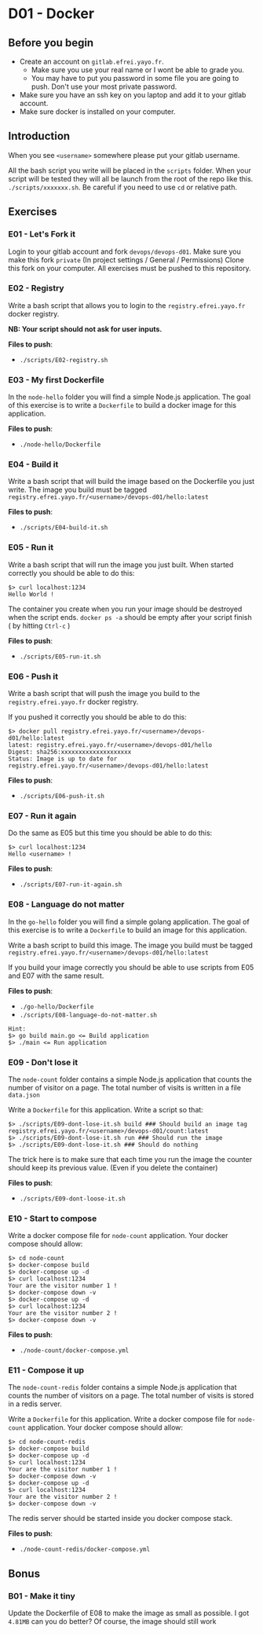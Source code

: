 # D01 - Docker

## Before you begin

- Create an account on `gitlab.efrei.yayo.fr`.
  - Make sure you use your real name or I wont be able to grade you.
  - You may have to put you password in some file you are going to push. Don't use your most private password.
- Make sure you have an ssh key on you laptop and add it to your gitlab account.
- Make sure docker is installed on your computer.

## Introduction

When you see `<username>` somewhere please put your gitlab username.

All the bash script you write will be placed in the `scripts` folder.
When your script will be tested they will all be launch from the root of the repo like this. `./scripts/xxxxxxx.sh`.
Be careful if you need to use `cd` or relative path.

## Exercises

### E01 - Let's Fork it
Login to your gitlab account and fork `devops/devops-d01`.
Make sure you make this fork `private` (In project settings / General / Permissions)
Clone this fork on your computer.
All exercises must be pushed to this repository.

### E02 - Registry
Write a bash script that allows you to login to the `registry.efrei.yayo.fr` docker registry.

**NB: Your script should not ask for user inputs.**

**Files to push**:
 - `./scripts/E02-registry.sh`

### E03 - My first Dockerfile
In the `node-hello` folder you will find a simple Node.js application.
The goal of this exercise is to write a `Dockerfile` to build a docker image for this application.

**Files to push**:
 - `./node-hello/Dockerfile`
 
### E04 - Build it
Write a bash script that will build the image based on the Dockerfile you just write.
The image you build must be tagged `registry.efrei.yayo.fr/<username>/devops-d01/hello:latest`

**Files to push**:
 - `./scripts/E04-build-it.sh`
 
### E05 - Run it
Write a bash script that will run the image you just built.
When started correctly you should be able to do this:

```
$> curl localhost:1234
Hello World !
```

The container you create when you run your image should be destroyed when the script ends.
`docker ps -a` should be empty after your script finish ( by hitting `Ctrl-c` )

**Files to push**:
 - `./scripts/E05-run-it.sh`

### E06 - Push it
Write a bash script that will push the image you build to the `registry.efrei.yayo.fr` docker registry.

If you pushed it correctly you should be able to do this:
```
$> docker pull registry.efrei.yayo.fr/<username>/devops-d01/hello:latest
latest: registry.efrei.yayo.fr/<username>/devops-d01/hello
Digest: sha256:xxxxxxxxxxxxxxxxxxxx
Status: Image is up to date for registry.efrei.yayo.fr/<username>/devops-d01/hello:latest
```

**Files to push**:
 - `./scripts/E06-push-it.sh`

### E07 - Run it again
Do the same as E05 but this time you should be able to do this:

```
$> curl localhost:1234
Hello <username> ! 
```

**Files to push**:
 - `./scripts/E07-run-it-again.sh`

### E08 - Language do not matter
In the `go-hello` folder you will find a simple golang application.
The goal of this exercise is to write a `Dockerfile` to build an image for this application.

Write a bash script to build this image.
The image you build must be tagged `registry.efrei.yayo.fr/<username>/devops-d01/hello:latest`

If you build your image correctly you should be able to use scripts from E05 and E07 with the same result.

**Files to push**:
 - `./go-hello/Dockerfile`
 - `./scripts/E08-language-do-not-matter.sh`

```
Hint: 
$> go build main.go <= Build application 
$> ./main <= Run application
```

### E09 - Don't lose it
The `node-count` folder contains a simple Node.js application that counts the number of visitor on a page.
The total number of visits is written in a file `data.json`

Write a `Dockerfile` for this application.
Write a script so  that:
```
$> ./scripts/E09-dont-lose-it.sh build ### Should build an image tag registry.efrei.yayo.fr/<username>/devops-d01/count:latest
$> ./scripts/E09-dont-lose-it.sh run ### Should run the image
$> ./scripts/E09-dont-lose-it.sh ### Should do nothing
```

The trick here is to make sure that each time you run the image the counter should keep its previous value.
(Even if you delete the container)

**Files to push**:
 - `./scripts/E09-dont-loose-it.sh`

### E10 - Start to compose
Write a docker compose file for `node-count` application.
Your docker compose should allow:
```
$> cd node-count
$> docker-compose build
$> docker-compose up -d
$> curl localhost:1234
Your are the visitor number 1 !
$> docker-compose down -v
$> docker-compose up -d
$> curl localhost:1234
Your are the visitor number 2 !
$> docker-compose down -v
```

**Files to push**:
 - `./node-count/docker-compose.yml`

### E11 - Compose it up
The `node-count-redis` folder contains a simple Node.js application that counts the number of visitors on a page.
The total number of visits is stored in a redis server.

Write a `Dockerfile` for this application.
Write a docker compose file for `node-count` application.
Your docker compose should allow:
```
$> cd node-count-redis
$> docker-compose build
$> docker-compose up -d
$> curl localhost:1234
Your are the visitor number 1 !
$> docker-compose down -v
$> docker-compose up -d
$> curl localhost:1234
Your are the visitor number 2 !
$> docker-compose down -v
```
The redis server should be started inside you docker compose stack.

**Files to push**:
 - `./node-count-redis/docker-compose.yml`

## Bonus

### B01 - Make it tiny
Update the Dockerfile of E08 to make the image as small as possible.
I got `4.81MB` can you do better?
Of course, the image should still work